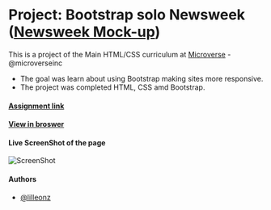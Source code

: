 # Project: Bootstrap solo Newsweek ([Newsweek Mock-up](https://www.newsweek.com/))

This is a project of the Main HTML/CSS curriculum at [Microverse](https://www.microverse.org/) - @microverseinc
* The goal was learn about using Bootstrap making sites more responsive.
* The project was completed HTML, CSS amd Bootstrap.

#### [Assignment link](https://www.theodinproject.com/courses/html5-and-css3/lessons/using-bootstrap?ref=lnav)

#### [View in broswer](#)

#### Live ScreenShot of the page
![ScreenShot](/img/newsweekfullscreenshot.png)


#### Authors

* [@lilleonz](https://github.com/lilleonz)
